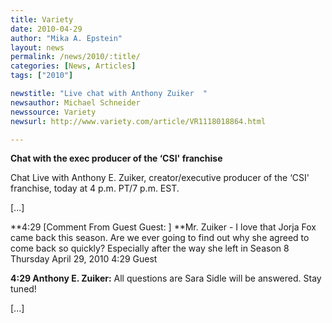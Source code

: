 ```yaml
---
title: Variety
date: 2010-04-29
author: "Mika A. Epstein"
layout: news
permalink: /news/2010/:title/
categories: [News, Articles]
tags: ["2010"]

newstitle: "Live chat with Anthony Zuiker  "
newsauthor: Michael Schneider
newssource: Variety
newsurl: http://www.variety.com/article/VR1118018864.html

---
```


**Chat with the exec producer of the &#8216;CSI' franchise**

Chat Live with Anthony E. Zuiker, creator/executive producer of the &#8216;CSI' franchise, today at 4 p.m. PT/7 p.m. EST.

[...]

**4:29
[Comment From Guest Guest: ] **Mr. Zuiker - I love that Jorja Fox came back this season. Are we ever going to find out why she agreed to come back so quickly? Especially after the way she left in Season 8
Thursday April 29, 2010 4:29 Guest

**4:29
Anthony E. Zuiker:** All questions are Sara Sidle will be answered. Stay tuned!

[...]

